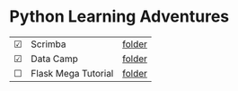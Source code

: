 # Python Learning Adventures

|  |     |  |
| ------- | -------- | -------------- |
| &#9745; | Scrimba | [folder](./Scrimba) |
| &#9745; | Data Camp | [folder](./DataCamp) |
| &#9744; | Flask Mega Tutorial | [folder](./FlaskMT) |

